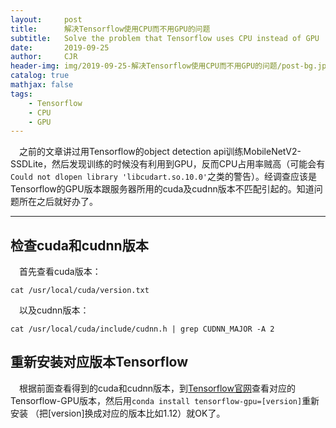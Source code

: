 ```yaml
---
layout:     post
title:      解决Tensorflow使用CPU而不用GPU的问题
subtitle:   Solve the problem that Tensorflow uses CPU instead of GPU
date:       2019-09-25
author:     CJR
header-img: img/2019-09-25-解决Tensorflow使用CPU而不用GPU的问题/post-bg.jpg
catalog: true
mathjax: false
tags:
    - Tensorflow
    - CPU
    - GPU
---
```


&emsp;之前的文章讲过用Tensorflow的object detection api训练MobileNetV2-SSDLite，然后发现训练的时候没有利用到GPU，反而CPU占用率贼高（可能会有`Could not dlopen library 'libcudart.so.10.0'`之类的警告）。经调查应该是Tensorflow的GPU版本跟服务器所用的cuda及cudnn版本不匹配引起的。知道问题所在之后就好办了。

---

## 检查cuda和cudnn版本

&emsp;首先查看cuda版本：

```
cat /usr/local/cuda/version.txt
```

&emsp;以及cudnn版本：

```
cat /usr/local/cuda/include/cudnn.h | grep CUDNN_MAJOR -A 2
```

## 重新安装对应版本Tensorflow

&emsp;根据前面查看得到的cuda和cudnn版本，到[Tensorflow官网](https://tensorflow.google.cn/install/source#tested_build_configurations)查看对应的Tensorflow-GPU版本，然后用`conda install tensorflow-gpu=[version]`重新安装
（把[version]换成对应的版本比如1.12）就OK了。
